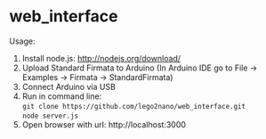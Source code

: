 # web_interface

Usage:

1. Install node.js: http://nodejs.org/download/
2. Upload Standard Firmata to Arduino (In Arduino IDE go to File -> Examples -> Firmata -> StandardFirmata)
3. Connect Arduino via USB
4. Run in command line:  
  `git clone https://github.com/lego2nano/web_interface.git`  
  `node server.js`
5. Open browser with url: http://localhost:3000
